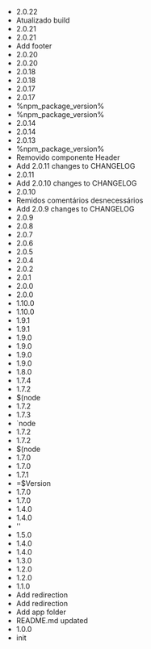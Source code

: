 - 2.0.22
- Atualizado build
- 2.0.21
- 2.0.21
- Add footer
- 2.0.20
- 2.0.20
- 2.0.18
- 2.0.18
- 2.0.17
- 2.0.17
- %npm_package_version%
- %npm_package_version%
- 2.0.14
- 2.0.14
- 2.0.13
- %npm_package_version%
- Removido componente Header
- Add 2.0.11 changes to CHANGELOG
- 2.0.11
- Add 2.0.10 changes to CHANGELOG
- 2.0.10
- Remidos comentários desnecessários
- Add 2.0.9 changes to CHANGELOG
- 2.0.9
- 2.0.8
- 2.0.7
- 2.0.6
- 2.0.5
- 2.0.4
- 2.0.2
- 2.0.1
- 2.0.0
- 2.0.0
- 1.10.0
- 1.10.0
- 1.9.1
- 1.9.1
- 1.9.0
- 1.9.0
- 1.9.0
- 1.9.0
- 1.8.0
- 1.7.4
- 1.7.2
- $(node
- 1.7.2
- 1.7.3
- `node
- 1.7.2
- 1.7.2
- $(node
- 1.7.0
- 1.7.0
- 1.7.1
- =$Version
- 1.7.0
- 1.7.0
- 1.4.0
- 1.4.0
- ''
- 1.5.0
- 1.4.0
- 1.4.0
- 1.3.0
- 1.2.0
- 1.2.0
- 1.1.0
- Add redirection
- Add redirection
- Add app folder
- README.md updated
- 1.0.0
- init
